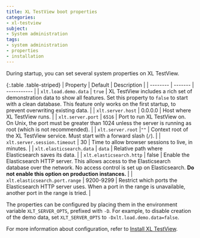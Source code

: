 ```yaml
---
title: XL TestView boot properties
categories:
- xl-testview
subject:
- System administration
tags:
- system administration
- properties
- installation
---
```


During startup, you can set several system properties on XL TestView.

{:.table .table-striped}
| Property | Default | Description |
| -------- | ------- | ----------- |
| `xlt.load.demo.data` | `true` | XL TestView includes a rich set of demonstration data to show all features. Set this property to `false` to start with a clean database. This feature only works on the first startup, to prevent overwriting existing data. |
| `xlt.server.host` | 0.0.0.0 |  Host where XL TestView runs. |
| `xlt.server.port` | `6516` | Port to run XL TestView on. On Unix, the port must be greater than 1024 unless the server is running as root (which is not recommended). |
| `xlt.server.root` |`""` | Context root of the XL TestView service. Must start with a forward slash (`/`). |
| `xlt.server.session.timeout` | 30 | Time to allow browser sessions to live, in minutes. |
| `xlt.elasticsearch.data` | `data` | Relative path where Elasticsearch saves its data. |
| `xlt.elasticsearch.http` | false | Enable the Elasticsearch HTTP server. This allows access to the Elasticsearch database over the network. No access control is set up on Elasticsearch. **Do not enable this option on production instances.** |
| `xlt.elasticsearch.port.range` | 9200-9299 | Restrict which ports the Elasticsearch HTTP server uses. When a port in the range is unavailable, another port in the range is tried. |

The properties can be configured by placing them in the environment variable `XLT_SERVER_OPTS`, prefixed with `-D`. For example, to disable creation of the demo data, set `XLT_SERVER_OPTS` to `-Dxlt.load.demo.data=false`.

For more information about configuration, refer to [Install XL TestView](/xl-testview/how-to/install.html).
